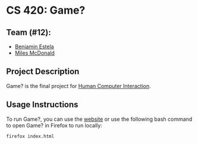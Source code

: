 # CS 420: Game?

## Team (#12):
- [Benjamin Estela](https://github.com/nebunr)
- [Miles McDonald](https://github.com/milesmcd16)

## Project Description
Game? is the final project for [Human Computer Interaction](https://www.cse.unr.edu/~dascalus/hci2019.html).

## Usage Instructions
To run Game?, you can use the [website](https://nebunr.github.io) or use the following bash command to open Game? in Firefox to run locally:
```bash
firefox index.html
```